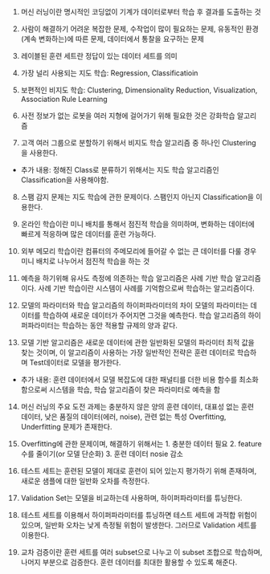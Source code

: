 1. 머신 러닝이란 명시적인 코딩없이 기계가 데이터로부터 학습 후 결과를 도출하는 것

2. 사람이 해결하기 어려운 복잡한 문제, 수작업이 많이 필요하는 문제, 유동적인 환경(계속 변화하는)에 따른 문제, 데이터에서 통찰을 요구하는 문제

3. 레이블된 훈련 세트란 정답이 있는 데이터 세트를 의미

4. 가장 널리 사용되는 지도 학습: Regression, Classificatioin

5. 보편적인 비지도 학습: Clustering, Dimensionality Reduction, Visualization, Association Rule Learning

6. 사전 정보가 없는 로봇을 여러 지형에 걸어가기 위해 필요한 것은 강화학습 알고리즘

7. 고객 여러 그룹으로 분할하기 위해서 비지도 학습 알고리즘 중 하나인 Clustering을 사용한다.
* 추가 내용: 정해진 Class로 분류하기 위해서는 지도 학습 알고리즘인 Classification을 사용해야함.

8. 스팸 감지 문제는 지도 학습에 관한 문제이다. 스팸인지 아닌지 Classification을 이용한다.

9. 온라인 학습이란 미니 배치를 통해서 점진적 학습을 의미하며, 변화하는 데이터에 빠르게 적응하며 많은 데이터를 훈련 가능하다.

10. 외부 메모리 학습이란 컴퓨터의 주메모리에 들어갈 수 없는 큰 데이터를 다룰 경우 미니 배치로 나누어서 점진적 학습을 하는 것

11. 예측을 하기위해 유사도 측정에 의존하는 학습 알고리즘은 사례 기반 학습 알고리즘이다.
사례 기반 학습이란 시스템이 사례를 기억함으로써 학습하는 알고리즘이다.

12. 모델의 파라미터와 학습 알고리즘의 하이퍼파라미터의 차이
모델의 파라미터는 데이터를 학습하여 새로운 데이터가 주어지면 그것을 예측한다.
학습 알고리즘의 하이퍼파라미터는 학습하는 동안 적용할 규제의 양과 같다.

13. 모델 기반 알고리즘은 새로운 데이터에 관한 일반화된 모델의 파라미터 최적 값을 찾는 것이며,
이 알고리즘이 사용하는 가장 일반적인 전략은 훈련 데이터로 학습하며 Test데이터로 모델을 평가한다.
* 추가 내용: 훈련 데이터에서 모델 복잡도에 대한 패널티를 더한 비용 함수를 최소화함으로써 시스템을 학습,
학습 알고리즘이 찾은 파라미터로 예측을 함

14. 머신 러닝의 주요 도전 과제는 충분하지 않은 양의 훈련 데이터, 대표성 없는 훈련 데이터, 낮은 품질의 데이터(에러, noise), 관련 없는 특성
Overfitting, Underfitting 문제가 존재한다.

15. Overfitting에 관한 문제이며, 해결하기 위해서는 1. 충분한 데이터 필요 2. feature 수를 줄이기(or 모델 단순화) 3. 훈련 데이터 nosie 감소

16. 테스트 세트는 훈련된 모델이 제대로 훈련이 되어 있는지 평가하기 위해 존재하며, 새로운 샘플에 대한 일반화 오차를 측정한다.

17. Validation Set는 모델을 비교하는데 사용하며, 하이퍼파라미터를 튜닝한다.

18. 테스트 세트를 이용해서 하이퍼파라미터를 튜닝하면 테스트 세트에 과적합 위험이 있으며, 일반화 오차는 낮게 측정될 위험이 발생한다.
그러므로 Validation 세트를 이용한다.

19. 교차 검증이란 훈련 세트를 여러 subset으로 나누고 이 subset 조합으로 학습하며, 나머지 부분으로 검증한다.
훈련 데이터를 최대한 활용할 수 있도록 해준다.
